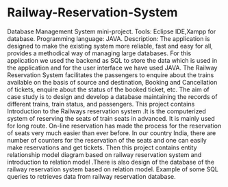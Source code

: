 # Railway-Reservation-System
Database Management System mini-project.
Tools: Eclipse IDE,Xampp for database.
Programming language: JAVA.
Description:
  The application is designed to make the existing system more reliable, fast and easy for all, provides a methodical way of managing large databases. 
For this application we used the backend as SQL to store the data which is used in the application and for the user interface we have used JAVA.
  The Railway Reservation System facilitates the passengers to enquire about the trains available on the basis of source and destination, Booking and 
Cancellation of tickets, enquire about the status of the booked ticket, etc. The aim of case study is to design and develop a database maintaining the 
records of different trains, train status, and passengers.
  This project contains Introduction to the Railways reservation system .It is the computerized system of reserving the seats of train seats in advanced. 
It is mainly used for long route. On-line reservation has made the process for the reservation of seats very much easier than ever before.
  In our country India, there are number of counters for the reservation of the seats and one can easily make reservations and get tickets. 
Then this project contains entity relationship model diagram based on railway reservation system and introduction to relation model .There is also design 
of the database of the railway reservation system based on relation model. Example of some SQL queries to retrieves data from railway reservation database.
